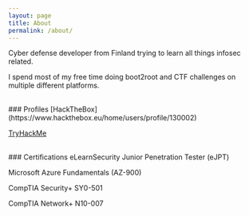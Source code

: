 ```yaml
---
layout: page
title: About
permalink: /about/
---
```


Cyber defense developer from Finland trying to learn all things infosec related.

I spend most of my free time doing boot2root and CTF challenges on multiple different platforms.

<br/>
### Profiles
[HackTheBox](https://www.hackthebox.eu/home/users/profile/130002)
<script src="https://www.hackthebox.eu/badge/130002"></script>

[TryHackMe](https://tryhackme.com/p/joona)
<script src="https://tryhackme.com/badge/2764"></script>


<br/>
### Certifications
eLearnSecurity Junior Penetration Tester (eJPT)

Microsoft Azure Fundamentals (AZ-900)

CompTIA Security+ SY0-501

CompTIA Network+ N10-007

